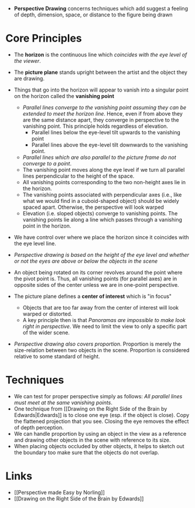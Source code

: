 * **Perspective Drawing** concerns techniques which add suggest a feeling of depth, dimension, space, or distance to the figure being drawn

# Core Principles
* The **horizon** is the continuous line which *coincides with the eye level of the viewer*.
* The **picture plane** stands upright between the artist and the object they are drawing.
* Things that go into the horizon will appear to vanish into a singular point on the horizon called the **vanishing point**
	* *Parallel lines converge to the vanishing point assuming they can be extended to meet the horizon line*. Hence, even if from above they are the same distance apart, they converge in perspective to the vanishing point. This principle holds regardless of elevation.
		* Parallel lines below the eye-level tilt upwards to the vanishing point
		* Parallel lines above the eye-level tilt downwards to the vanishing point.
	* *Parallel lines which are also parallel to the picture frame do not converge to a point*. 
	* The vanishing point moves along the eye level if we turn all parallel lines perpendicular to the height of the space. 
	* All vanishing points corresponding to the two non-height axes lie in the horizon.
	* The vanishing points associated with perpendicular axes (i.e., like what we would find in a cuboid-shaped object) should be widely spaced apart. Otherwise, the perspective will look warped
	* Elevation (i.e. sloped objects) converge to vanishing points. The vanishing points lie along a line which passes through a vanishing point in the horizon. 

* We have control over where we place the horizon since it coincides with the eye level line.
* *Perspective drawing is based on the height of the eye level and whether or not the eyes are above or below the objects in the scene*
* An object being rotated on its corner revolves around the point where the pivot point is. Thus, all vanishing points (for parallel axes) are in opposite sides of the center unless we are in one-point perspective.

* The picture plane defines a **center of interest** which is "in focus"
	* Objects that are too far away from the center of interest will look warped or distorted.
	* A key principle then is that *Panoramas are impossible to make look right in perspective*. We need to limit the  view to only a specific part of the wider scene.

* *Perspective drawing also covers proportion*. Proportion is merely the size-relation between two objects in the scene. Proportion is considered relative to some standard of height. 

# Techniques
* We can test for proper perspective simply as follows: *All parallel lines must meet at the same vanishing points*.
* One technique from [[Drawing on the Right Side of the Brain by Edwards|Edwards]] is to close one eye (esp. if the object is close). Copy the flattened projection that you see. Closing the eye removes the effect of depth perception.
* We can handle proportion by using an object in the view as a reference and drawing other objects in the scene with reference to its size.
* When placing objects occluded by other objects, it helps to sketch out the boundary too make sure that the objects  do not overlap.
# Links
* [[Perspective made Easy by Norling]]
* [[Drawing on the Right Side of the Brain by Edwards]]